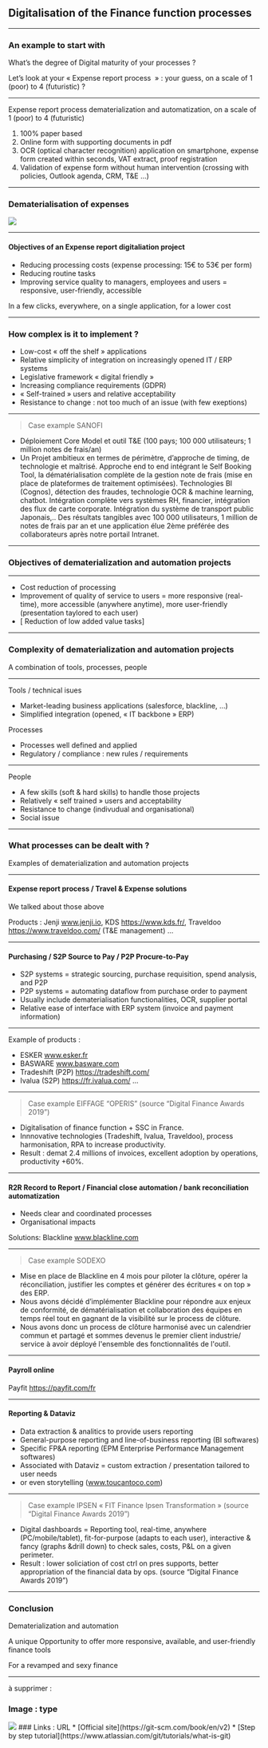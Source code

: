 ## Digitalisation of the Finance function processes

----

### An example to start with
What’s  the degree of Digital maturity of your processes ?

Let’s look at your « Expense report process  » : your guess, on a scale of 1 (poor) to 4 (futuristic) ?

----

Expense report process dematerialization and automatization, on a scale of 1 (poor) to 4 (futuristic)

1. 100% paper based
2. Online form with supporting documents in pdf
3. OCR (optical character recognition) application on smartphone, expense form created within seconds, VAT extract, proof registration
4. Validation of expense form without human intervention (crossing with policies, Outlook agenda, CRM, T&E ...)

----

### Dematerialisation of expenses

<img src="images/Jenji.png" style="background:none; border:none; box-shadow:none;"/>

----

#### Objectives of an Expense report digitaliation project

- Reducing processing costs (expense processing: 15€ to 53€ per form) 
- Reducing routine tasks 
- Improving service quality to managers, employees and users = responsive, user-friendly, accessible


In a few clicks, everywhere, on a single application, for a lower cost

----

### How complex is it to implement ? 

- Low-cost « off the shelf »  applications 
- Relative simplicity of integration on increasingly opened IT / ERP systems 
- Legislative framework « digital friendly » 
- Increasing compliance requirements (GDPR)
- « Self-trained » users and relative acceptability
- Resistance to change : not too much of an issue (with few exeptions)

----

> Case example SANOFI   

- Déploiement Core Model et outil T&E (100 pays; 100 000 utilisateurs; 1 million notes de frais/an)
- Un Projet ambitieux en termes de périmètre, d’approche de timing, de technologie et maîtrisé. Approche end to end intégrant le Self Booking Tool, la dématérialisation complète de la gestion note de frais (mise en place de plateformes de traitement optimisées). Technologies BI (Cognos), détection des fraudes, technologie OCR & machine learning, chatbot. Intégration complète vers systèmes RH, financier, intégration des flux de carte corporate. Intégration du système de transport public Japonais,.. Des résultats tangibles avec 100 000 utilisateurs, 1 million de notes de frais par an et une application élue 2ème préférée des collaborateurs après notre portail Intranet.

----

### Objectives of dematerialization and automation projects   

----


- Cost reduction of processing
- Improvement of quality of service to users = more responsive (real-time), more accessible (anywhere anytime), more user-friendly (presentation taylored to each user)
- [ Reduction of low added value tasks] 

----

### Complexity of dematerialization and automation projects      


A combination of tools, processes, people   

----

Tools / technical isues
- Market-leading business applications (salesforce, blackline, …)
- Simplified integration (opened, « IT backbone » ERP)    

Processes
- Processes well defined and applied
- Regulatory / compliance : new rules / requirements

----

People
- A few skills (soft & hard skills) to handle those projects
- Relatively « self trained » users and acceptability
- Resistance to change (indivudual and organisational)
- Social issue

----

### What processes can be dealt with ?    


Examples of dematerialization and automation projects

----

#### Expense report process / Travel & Expense solutions 

We talked about those above    

Products : Jenji www.jenji.io, KDS https://www.kds.fr/, Traveldoo https://www.traveldoo.com/ (T&E management) ...

----

#### Purchasing / S2P Source to Pay / P2P Procure-to-Pay     

- S2P systems = strategic sourcing, purchase requisition, spend analysis, and P2P
- P2P systems = automating dataflow from purchase order to payment 
- Usually include dematerialisation functionalities, OCR, supplier portal
- Relative ease of interface with ERP system (invoice and payment information)

----


Example of products :   
- ESKER www.esker.fr
- BASWARE www.basware.com
- Tradeshift (P2P) https://tradeshift.com/
- Ivalua (S2P) https://fr.ivalua.com/ ...

----

> Case example EIFFAGE “OPERIS” (source “Digital Finance Awards 2019”)   

- Digitalisation of finance function + SSC in France. 
- Innnovative technologies (Tradeshift, Ivalua, Traveldoo), process harmonisation, RPA to increase productivity. 
- Result : demat 2.4 millions of invoices, excellent adoption by operations, productivity +60%.

----

#### R2R Record to Report / Financial close automation / bank reconciliation automatization 

- Needs clear and coordinated processes
- Organisational impacts

Solutions: Blackline www.blackline.com

----

> Case example SODEXO  

- Mise en place de Blackline en 4 mois pour piloter la clôture, opérer la réconciliation, justifier les comptes et générer des écritures « on top » des ERP. 
- Nous avons décidé d’implémenter Blackline pour répondre aux enjeux de conformité, de dématérialisation et collaboration des équipes en temps réel tout en gagnant de la visibilité sur le process de clôture. 
- Nous avons donc un process de clôture harmonisé avec un calendrier commun et partagé et sommes devenus le premier client industrie/
service à avoir déployé l'ensemble des fonctionnalités de l'outil.

----

#### Payroll online   

Payfit https://payfit.com/fr
 
----

#### Reporting & Dataviz 

- Data extraction & analitics to provide users reporting
- General-purpose reporting and line-of-business reporting (BI softwares)
- Specific FP&A reporting (EPM Enterprise Performance Management softwares)
- Associated with Dataviz = custom extraction / presentation tailored to user needs 
- or even storytelling (www.toucantoco.com)

----

> Case example IPSEN « FIT Finance Ipsen Transformation » (source “Digital Finance Awards 2019”)
- Digital dashboards = Reporting tool, real-time, anywhere (PC/mobile/tablet), fit-for-purpose (adapts to each user), interactive & fancy (graphs &drill down) to check sales, costs, P&L on a given perimeter.
- Result : lower soliciation of cost ctrl on pres supports, better appropriation of the financial data by ops.
(source “Digital Finance Awards 2019”)

----

### Conclusion   

Dematerialization and automation   

A unique Opportunity to offer more responsive, available, and user-friendly finance tools

For a revamped and sexy finance

----

à supprimer :
### Image : type
<img src="images/scrum-process.jpg" style="background:none; border:none; box-shadow:none;"/>
### Links : URL 
* [Official site](https://git-scm.com/book/en/v2)
* [Step by step tutorial](https://www.atlassian.com/git/tutorials/what-is-git)
